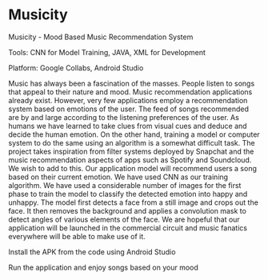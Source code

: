 # Musicity

Musicity - Mood Based Music Recommendation System

Tools: CNN for Model Training, JAVA, XML for Development

Platform: Google Collabs, Android Studio

Music has always been a fascination of the masses. People listen to songs that appeal to their nature and mood. Music recommendation applications already exist. However, very few applications employ a recommendation system based on emotions of the user. The feed of songs recommended are by and large according to the listening preferences of the user. As humans we have learned to take clues from visual cues and deduce and decide the human emotion. On the other hand, training a model or computer system to do the same using an algorithm is a somewhat difficult task. The project takes inspiration from filter systems deployed by Snapchat and the music recommendation aspects of apps such as Spotify and Soundcloud. We wish to add to this. Our application model will recommend users a song based on their current emotion. We have used CNN as our training algorithm. We have used a considerable number of images for the first phase to train the model to classify the detected emotion into happy and unhappy. The model first detects a face from a still image and crops out the face. It then removes the background and applies a convolution mask to detect angles of various elements of the face. We are hopeful that our application will be launched in the commercial circuit and music fanatics everywhere will be able to make use of it.

Install the APK from the code using Android Studio

Run the application and enjoy songs based on your mood
